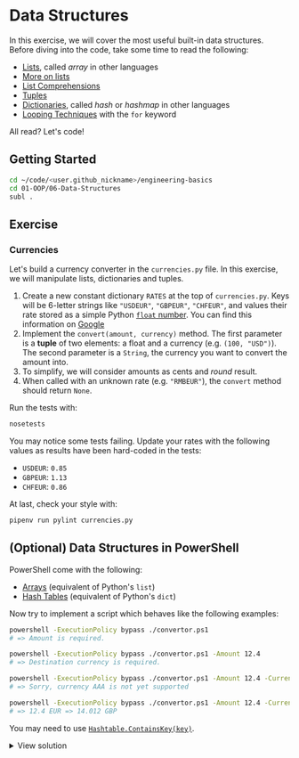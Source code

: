 # Data Structures

In this exercise, we will cover the most useful built-in data structures.
Before diving into the code, take some time to read the following:

- [Lists](https://docs.python.org/3.8/tutorial/introduction.html#lists), called _array_ in other languages
- [More on lists](https://docs.python.org/3.8/tutorial/datastructures.html#more-on-lists)
- [List Comprehensions](https://docs.python.org/3.8/tutorial/datastructures.html#list-comprehensions)
- [Tuples](https://docs.python.org/3.8/tutorial/datastructures.html#tuples-and-sequences)
- [Dictionaries](https://docs.python.org/3.8/tutorial/datastructures.html#dictionaries), called _hash_ or _hashmap_ in other languages
- [Looping Techniques](https://docs.python.org/3.8/tutorial/datastructures.html#looping-techniques) with the `for` keyword

All read? Let's code!

## Getting Started

```bash
cd ~/code/<user.github_nickname>/engineering-basics
cd 01-OOP/06-Data-Structures
subl .
```

## Exercise

### Currencies

Let's build a currency converter in the `currencies.py` file. In this exercise, we will manipulate lists, dictionaries and tuples.

1. Create a new constant dictionary `RATES` at the top of `currencies.py`. Keys will be 6-letter strings like `"USDEUR"`, `"GBPEUR"`, `"CHFEUR"`, and values their rate stored as a simple Python [`float` number](https://docs.python.org/3/library/stdtypes.html#numeric-types-int-float-complex). You can find this information on [Google](https://www.google.com/search?q=USDEUR)
1. Implement the `convert(amount, currency)` method. The first parameter is a **tuple** of two elements: a float and a currency (e.g. `(100, "USD")`). The second parameter is a `String`, the currency you want to convert the amount into.
1. To simplify, we will consider amounts as cents and _round_ result.
1. When called with an unknown rate (e.g. `"RMBEUR"`), the `convert` method should return `None`.

Run the tests with:

```bash
nosetests
```

You may notice some tests failing. Update your rates with the following values as results have been hard-coded in the tests:

- `USDEUR`: `0.85`
- `GBPEUR`: `1.13`
- `CHFEUR`: `0.86`

At last, check your style with:

```bash
pipenv run pylint currencies.py
```

## (Optional) Data Structures in PowerShell

PowerShell come with the following:

- [Arrays](https://docs.microsoft.com/powershell/module/microsoft.powershell.core/about/about_arrays) (equivalent of Python's `list`)
- [Hash Tables](https://docs.microsoft.com/powershell/module/microsoft.powershell.core/about/about_hash_tables) (equivalent of Python's `dict`)

Now try to implement a script which behaves like the following examples:

```bash
powershell -ExecutionPolicy bypass ./convertor.ps1
# => Amount is required.

powershell -ExecutionPolicy bypass ./convertor.ps1 -Amount 12.4
# => Destination currency is required.

powershell -ExecutionPolicy bypass ./convertor.ps1 -Amount 12.4 -Currency AAA
# => Sorry, currency AAA is not yet supported

powershell -ExecutionPolicy bypass ./convertor.ps1 -Amount 12.4 -Currency GBP
# => 12.4 EUR => 14.012 GBP
```

You may need to use [`Hashtable.ContainsKey(key)`](https://docs.microsoft.com/dotnet/api/system.collections.hashtable.containskey).

<details><summary markdown="span">View solution
</summary>

```powershell
param(
  [double]$Amount = $(throw "Amount is required."),
  [string]$Currency = $(throw "Destination currency is required.")
)

$rates = @{
  USDEUR = 0.85;
  GBPEUR = 1.13;
  CHFEUR = 0.86
}

$key = $Currency + "EUR"

if ($rates.ContainsKey($key)) {
  $result = ($Amount * $rates[$key])
  Write-Output "$Amount EUR => $result $Currency"
} else {
  Write-Error "Sorry, currency $Currency is not yet supported"
}
```

</details>
